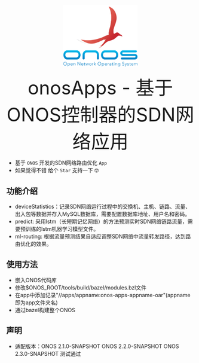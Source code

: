 <p align="center">
<a href="http://www.luckybugq.cn" target="_blank">
<img width="200" src="img/onos.png"></a>
</p>
 
<p align="center"><span style="font-size:50px">onosApps - 基于ONOS控制器的SDN网络应用</span>
</p>

- 基于 `ONOS` 开发的SDN网络路由优化 `App`
- 如果觉得不错 给个 `Star` 支持一下 🤓

## 功能介绍
- deviceStatistics：记录SDN网络运行过程中的交换机、主机、链路、流量、出入包等数据并存入MySQL数据库，需要配置数据库地址、用户名和密码。
- predict: 采用lstm（长短期记忆网络）的方法预测实时SDN网络链路流量，需要预训练的lstm机器学习模型文件。
- ml-routing: 根据流量预测结果自适应调整SDN网络中流量转发路径，达到路由优化的效果。
## 使用方法
- 嵌入ONOS代码库
- 修改$ONOS_ROOT/tools/build/bazel/modules.bzl文件
- 在app中添加记录"//apps/appname:onos-apps-appname-oar"(appname即为app文件夹名)
- 通过bazel构建整个ONOS
## 声明
- 适配版本：ONOS 2.1.0-SNAPSHOT ONOS 2.2.0-SNAPSHOT ONOS 2.3.0-SNAPSHOT 测试通过